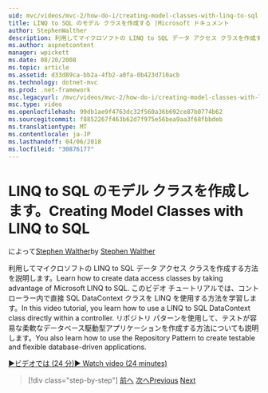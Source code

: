 ```yaml
---
uid: mvc/videos/mvc-2/how-do-i/creating-model-classes-with-linq-to-sql
title: LINQ to SQL のモデル クラスを作成する |Microsoft ドキュメント
author: StephenWalther
description: 利用してマイクロソフトの LINQ to SQL データ アクセス クラスを作成する方法を説明します。 このビデオ チュートリアルでは、LINQ to SQL DataContext を使用する方法を学習しています.
ms.author: aspnetcontent
manager: wpickett
ms.date: 08/20/2008
ms.topic: article
ms.assetid: d33d89ca-bb2a-4fb2-a0fa-0b423d710acb
ms.technology: dotnet-mvc
ms.prod: .net-framework
msc.legacyurl: /mvc/videos/mvc-2/how-do-i/creating-model-classes-with-linq-to-sql
msc.type: video
ms.openlocfilehash: 99db1ae9f4763dc32f560a36b692ce87b0774b62
ms.sourcegitcommit: f8852267f463b62d7f975e56bea9aa3f68fbbdeb
ms.translationtype: MT
ms.contentlocale: ja-JP
ms.lasthandoff: 04/06/2018
ms.locfileid: "30876177"
---
```

<a name="creating-model-classes-with-linq-to-sql"></a><span data-ttu-id="a65c7-104">LINQ to SQL のモデル クラスを作成します。</span><span class="sxs-lookup"><span data-stu-id="a65c7-104">Creating Model Classes with LINQ to SQL</span></span>
====================
<span data-ttu-id="a65c7-105">によって[Stephen Walther](https://github.com/StephenWalther)</span><span class="sxs-lookup"><span data-stu-id="a65c7-105">by [Stephen Walther](https://github.com/StephenWalther)</span></span>

<span data-ttu-id="a65c7-106">利用してマイクロソフトの LINQ to SQL データ アクセス クラスを作成する方法を説明します。</span><span class="sxs-lookup"><span data-stu-id="a65c7-106">Learn how to create data access classes by taking advantage of Microsoft LINQ to SQL.</span></span> <span data-ttu-id="a65c7-107">このビデオ チュートリアルでは、コント ローラー内で直接 SQL DataContext クラスを LINQ を使用する方法を学習します。</span><span class="sxs-lookup"><span data-stu-id="a65c7-107">In this video tutorial, you learn how to use a LINQ to SQL DataContext class directly within a controller.</span></span> <span data-ttu-id="a65c7-108">リポジトリ パターンを使用して、テストが容易な柔軟なデータベース駆動型アプリケーションを作成する方法についても説明します。</span><span class="sxs-lookup"><span data-stu-id="a65c7-108">You also learn how to use the Repository Pattern to create testable and flexible database-driven applications.</span></span>

[<span data-ttu-id="a65c7-109">&#9654;ビデオでは (24 分)</span><span class="sxs-lookup"><span data-stu-id="a65c7-109">&#9654; Watch video (24 minutes)</span></span>](https://channel9.msdn.com/Blogs/ASP-NET-Site-Videos/creating-model-classes-with-linq-to-sql)

> [!div class="step-by-step"]
> <span data-ttu-id="a65c7-110">[前へ](creating-custom-html-helpers.md)
> [次へ](displaying-a-table-of-database-data.md)</span><span class="sxs-lookup"><span data-stu-id="a65c7-110">[Previous](creating-custom-html-helpers.md)
[Next](displaying-a-table-of-database-data.md)</span></span>
